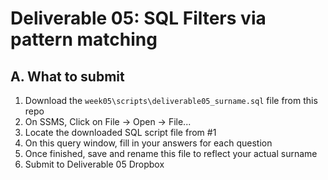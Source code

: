 # Deliverable 05: SQL Filters via pattern matching

## A. What to submit

1. Download the `week05\scripts\deliverable05_surname.sql` file from this repo
2. On SSMS, Click on File -> Open -> File...
3. Locate the downloaded SQL script file from #1
4. On this query window, fill in your answers for each question
5. Once finished, save and rename this file to reflect your actual surname
6. Submit to Deliverable 05 Dropbox
